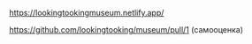 https://lookingtookingmuseum.netlify.app/


https://github.com/lookingtooking/museum/pull/1 (самооценка)
